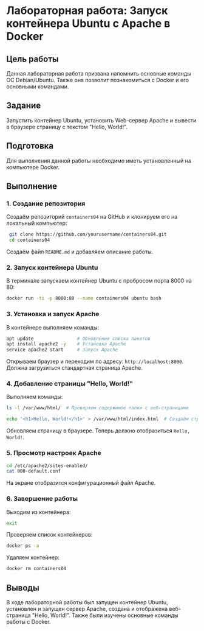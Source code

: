 # Лабораторная работа: Запуск контейнера Ubuntu с Apache в Docker

## Цель работы
Данная лабораторная работа призвана напомнить основные команды ОС Debian/Ubuntu. Также она позволит познакомиться с Docker и его основными командами.

## Задание
Запустить контейнер Ubuntu, установить Web-сервер Apache и вывести в браузере страницу с текстом "Hello, World!".

## Подготовка
Для выполнения данной работы необходимо иметь установленный на компьютере Docker.

## Выполнение
### 1. Создание репозитория
Создаём репозиторий `containers04` на GitHub и клонируем его на локальный компьютер:

```sh
 git clone https://github.com/yourusername/containers04.git
 cd containers04
```

Создаём файл `README.md` и добавляем описание работы.

### 2. Запуск контейнера Ubuntu
В терминале запускаем контейнер Ubuntu с пробросом порта 8000 на 80:

```sh
docker run -ti -p 8000:80 --name containers04 ubuntu bash
```

### 3. Установка и запуск Apache
В контейнере выполняем команды:

```sh
apt update                # Обновление списка пакетов
apt install apache2 -y    # Установка Apache
service apache2 start     # Запуск Apache
```

Открываем браузер и переходим по адресу: `http://localhost:8000`. Должна загрузиться стандартная страница Apache.

### 4. Добавление страницы "Hello, World!"
Выполняем команды:

```sh
ls -l /var/www/html/  # Проверяем содержимое папки с веб-страницами

echo '<h1>Hello, World!</h1>' > /var/www/html/index.html  # Создаём страницу
```

Обновляем страницу в браузере. Теперь должно отобразиться `Hello, World!`.

### 5. Просмотр настроек Apache

```sh
cd /etc/apache2/sites-enabled/
cat 000-default.conf
```

На экране отобразится конфигурационный файл Apache.

### 6. Завершение работы
Выходим из контейнера:

```sh
exit
```

Проверяем список контейнеров:

```sh
docker ps -a
```

Удаляем контейнер:

```sh
docker rm containers04
```

## Выводы
В ходе лабораторной работы был запущен контейнер Ubuntu, установлен и запущен сервер Apache, создана и отображена веб-страница "Hello, World!". Также были изучены основные команды работы с Docker.